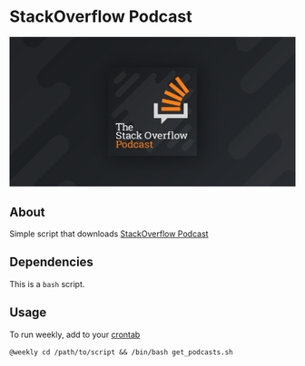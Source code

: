 # StackOverflow Podcast

![StackOverflow Podcast](images/logo.png)

## About

Simple script that downloads [StackOverflow Podcast](https://stackoverflow.blog/podcast/)

## Dependencies
This is a `bash` script.

## Usage

To run weekly, add to your [crontab](https://en.wikipedia.org/wiki/Cron)

```
@weekly cd /path/to/script && /bin/bash get_podcasts.sh
```
